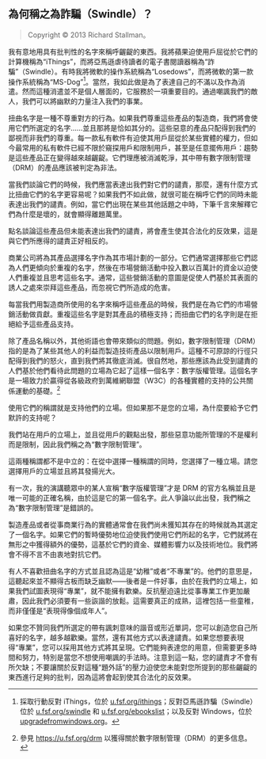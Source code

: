 ## 為何稱之為詐騙（Swindle）？<!--(pandoc) {#pandoc_why-call-it-the-swindle}(pandoc)-->

> Copyright © 2013 Richard Stallman。

我有意地用具有批判性的名字來稱呼齷齪的東西。我將蘋果迫使用戶屈從於它們的計算機稱為“iThings”，而將亞馬遜虐待讀者的電子書閱讀器稱為“詐騙”（Swindle）。有時我將微軟的操作系統稱為“Losedows”，而將微軟的第一款操作系統稱為“MS-Dog”[^swindle-1]。當然，我如此做是為了表達自己的不滿以及作為消遣。然而這種消遣並不是個人層面的，它服務於一項重要目的。通過嘲諷我們的敵人，我們可以將幽默的力量注入我們的事業。

扭曲名字是一種不尊重對方的行為。如果我們尊重這些產品的製造商，我們將會使用它們所選定的名字……並且那將是恰如其分的。這些惡意的產品只配得到我們的鄙視而非我們的尊重。每一款私有軟件有迫使其用戶屈從於某些實體的權力，但如今最常用的私有軟件已經不限於窺探用戶和限制用戶，甚至是任意擺佈用戶：趨勢是這些產品正在變得越來越齷齪。它們理應被消滅乾淨，其中帶有數字限制管理（DRM）的產品應該被判定為非法。

當我們談論它們的時候，我們應當表達出我們對它們的譴責，那麼，還有什麼方式比扭曲它們的名字更容易呢？如果我們不如此做，就很可能在稱呼它們的同時未能表達出我們的譴責。例如，當它們出現在某些其他話題之中時，下筆千言來解釋它們為什麼是壞的，就會顯得離題萬里。

點名談論這些產品但未能表達出我們的譴責，將會產生使其合法化的反效果，這是與它們所應得的譴責正好相反的。

商業公司將為其產品選擇名字作為其市場計劃的一部分。它們通常選擇那些它們認為人們更傾向於重複的名字，然後在市場營銷活動中投入數以百萬計的資金以迫使人們重複並且思考這些名字。通常，這些營銷活動的意圖是促使人們基於其表面的誘人之處來崇拜這些產品，而忽視它們所造成的危害。

每當我們用製造商所使用的名字來稱呼這些產品的時候，我們是在為它們的市場營銷活動做貢獻。重複這些名字是對其產品的積極支持；而扭曲它們的名字則是在拒絕給予這些產品支持。

除了產品名稱以外，其他術語也會帶來類似的問題。例如，數字限制管理（DRM）指的是為了某些其他人的利益而製造技術產品以限制用戶。這種不可原諒的行徑只配得到我們的怒火，直到我們將其徹底消滅。很自然地，那些應該為此受到譴責的人們基於他們看待此問題的立場為它起了這樣一個名字：數字版權管理。這個名字是一場致力於贏得從各級政府到萬維網聯盟（W3C）的各種實體的支持的公共關係運動的基礎。[^swindle-2]

使用它們的稱謂就是支持他們的立場。但如果那不是您的立場，為什麼要給予它們默許的支持呢？

我們站在用戶的立場上，並且從用戶的觀點出發，那些惡意功能所管理的不是權利而是限制，因此我們稱之為“數字限制管理”。

這兩種稱謂都不是中立的：在從中選擇一種稱謂的同時，您選擇了一種立場。請您選擇用戶的立場並且將其發揚光大。

有一次，我的演講聽眾中的某人宣稱“數字版權管理”才是 DRM 的官方名稱並且是唯一可能的正確名稱，由於這是它的第一個名字。此人爭論以此出發，我們稱之為“數字限制管理”是錯誤的。

製造產品或者從事商業行為的實體通常會在我們尚未獲知其存在的時候就為其選定了一個名字。如果它們的暫時優勢地位迫使我們使用它們所起的名字，它們就將在無形之中獲得額外的優勢，這基於它們的資金、媒體影響力以及技術地位。我們將會不得不言不由衷地對抗它們。

有人不喜歡扭曲名字的方式並且認為這是“幼稚”或者“不專業”的。他們的意思是，這聽起來並不顯得古板而缺乏幽默——後者是一件好事，由於在我們的立場上，如果我們試圖表現得“專業”，就不能擁有歡樂。反抗壓迫遠比從事專業工作更加嚴肅，因此我們必須要有一些詼諧的放鬆。這需要真正的成熟，這裡包括一些童稚，而非僅僅是“表現得像個成年人”。

如果您不贊同我們所選定的帶有諷刺意味的諧音或形近單詞，您可以創造您自己所喜好的名字，越多越歡樂。當然，還有其他方式以表達譴責。如果您想要表現得“專業”，您可以採用其他方式將其呈現。它們能夠表達您的用意，但需要更多時間和努力，特別是當您不想使用嘲諷的手法時。注意到這一點，您的譴責才不會有所欠缺；不要讓關於反對這種“題外話”的壓力迫使您未能對您所提到的那些齷齪的東西進行足夠的批判，因為這將會起到使其合法化的反效果。

[^swindle-1]: 採取行動反對 iThings，位於 [u.fsf.org/ithings](https://u.fsf.org/ithings)；反對亞馬遜詐騙（Swindle）位於 [u.fsf.org/swindle](https://u.fsf.org/swindle) 和 [u.fsf.org/ebookslist](https://u.fsf.org/ebookslist)；以及反對 Windows，位於 [upgradefromwindows.org](https://upgradefromwindows.org)。

[^swindle-2]: 參見 <https://u.fsf.org/drm> 以獲得關於數字限制管理（DRM）的更多信息。
